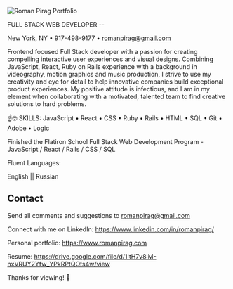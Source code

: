 ![Roman Pirag Portfolio](https://i.imgur.com/5ELk2TB.png)

FULL STACK WEB DEVELOPER --

New York, NY • 917-498-9177 • romanpirag@gmail.com 

Frontend focused Full Stack developer with a passion for creating compelling interactive user experiences and visual designs. Combining JavaScript, React, Ruby on Rails experience with a background in videography, motion graphics and music production, I strive to use my creativity and eye for detail to help innovative companies build exceptional product experiences. My positive attitude is infectious, and I am in my element when collaborating with a motivated, talented team to find creative solutions to hard problems.

☝️🤓 SKILLS: JavaScript • React • CSS • Ruby • Rails • HTML • SQL • Git • Adobe • Logic 

Finished the Flatiron School Full Stack Web Development Program - JavaScript / React / Rails / CSS / SQL

Fluent Languages: 

English || Russian

## Contact

Send all comments and suggestions to romanpirag@gmail.com

Connect with me on LinkedIn: 
https://www.linkedin.com/in/romanpirag/

Personal portfolio: 
https://www.romanpirag.com 

Resume: 
https://drive.google.com/file/d/1ItH7v8lM-nxVRUY2Yfw_YPkRPtQOts4w/view

Thanks for viewing! 🙌

